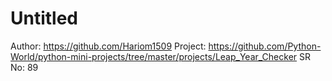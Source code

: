 # Untitled

Author: https://github.com/Hariom1509
Project: https://github.com/Python-World/python-mini-projects/tree/master/projects/Leap_Year_Checker
SR No: 89